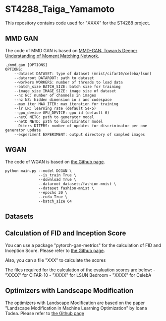 # ST4288_Taiga_Yamamoto

This repository contains code used for "XXXX" for the ST4288 project.

## MMD GAN

The code of MMD GAN is based on [MMD-GAN: Towards Deeper Understanding of Moment Matching Network](https://github.com/OctoberChang/MMD-GAN).

```
./mmd_gan [OPTIONS]
OPTIONS:
    --dataset DATASET: type of dataset (mnist/cifar10/celeba/lsun)
    --dataroot DATAROOT: path to dataset
    --workers WORKERS: number of threads to load data
    --batch_size BATCH_SIZE: batch size for training
    --image_size IMAGE_SIZE: image size of dataset
    --nc NC: number of channels in images
    --nz NZ: hidden dimension in z and codespace
    --max_iter MAX_ITER: max iteration for training
    --lr LR: learning rate (default 5e-5)
    --gpu_device GPU_DEVICE: gpu id (default 0)
    --netG NETG: path to generator model
    --netD NETD: path to discriminator model
    --Diters DITERS: number of updates for discriminator per one generator update
    --experiment EXPERIMENT: output directory of sampled images
```



## WGAN

The code of WGAN is based on [the Github page](https://github.com/Zeleni9/pytorch-wgan).

```
python main.py --model DCGAN \
               --is_train True \
               --download True \
               --dataroot datasets/fashion-mnist \
               --dataset fashion-mnist \
               --epochs 30 \
               --cuda True \
               --batch_size 64
```



## Datasets



## Calculation of FID and Inception Score

You can use a package "pytorch-gan-metrics" for the calculation of FID and Inception Score.
Please refer to [the Github page](https://github.com/w86763777/pytorch-gan-metrics).


Also, you can a file "XXX" to calculate the scores

The files required for the calculation of the evaluation scores are below:
    - "XXXX" for CIFAR-10
    - "XXXX" for LSUN Bedroom
    - "XXXX" for CelebA

## Optimizers with Landscape Modification

The optimizers with Landscape Modification are based on the paper "Landscape Modification in Machine Learning Optimization" by Ioana Todea.
Please refer to [the Github page](https://github.com/IoanaTodea22/LandscapeModification.git)
